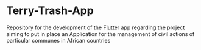 # Terry-Trash-App
Repository for the development of the Flutter app regarding the project aiming to put in place an Application for the management of civil actions of particular communes in African countries
